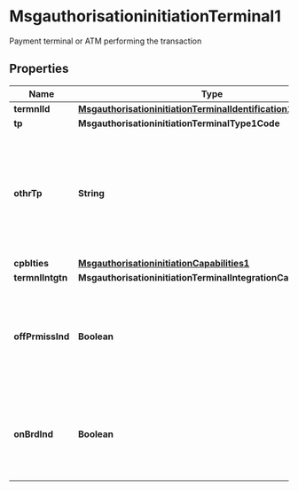 

# MsgauthorisationinitiationTerminal1

Payment terminal or ATM performing the transaction

## Properties

| Name | Type | Description | Notes |
|------------ | ------------- | ------------- | -------------|
|**termnlId** | [**MsgauthorisationinitiationTerminalIdentification1**](MsgauthorisationinitiationTerminalIdentification1.md) |  |  [optional] |
|**tp** | **MsgauthorisationinitiationTerminalType1Code** |  |  [optional] |
|**othrTp** | **String** | The code identifying the subtype of the Cardholder activated Terminal, such as an automated dispensing machine. |  [optional] |
|**cpblties** | [**MsgauthorisationinitiationCapabilities1**](MsgauthorisationinitiationCapabilities1.md) |  |  [optional] |
|**termnlIntgtn** | **MsgauthorisationinitiationTerminalIntegrationCategory1Code** |  |  [optional] |
|**offPrmissInd** | **Boolean** | The indicator that the Terminal is not operated at the Acceptor location. |  [optional] |
|**onBrdInd** | **Boolean** | The indicator that the Terminal is operated on a plane, train, bus, or ship. |  [optional] |



